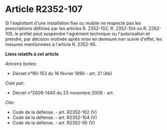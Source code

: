 # Article R2352-107

Si l'exploitant d'une installation fixe ou mobile ne respecte pas les prescriptions définies par les articles R. 2352-102, R.
2352-104 ou R. 2352-105, le préfet peut suspendre l'agrément technique ou l'autorisation et prendre, par décision motivée
après mise en demeure non suivie d'effet, les mesures mentionnées à l'article R. 2352-95.

**Liens relatifs à cet article**

_Anciens textes_:

  - Décret n°90-153 du 16 février 1990 - art. 21 (Ab)

_Créé par_:

  - Décret n°2009-1440 du 23 novembre 2009 - art.

_Cite_:

  - Code de la défense. - art. R2352-102 (V)
  - Code de la défense. - art. R2352-104 (V)
  - Code de la défense. - art. R2352-95 (V)
